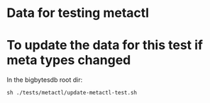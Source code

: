 # Data for testing metactl


# To update the data for this test if meta types changed

In the bigbytesdb root dir:

```
sh ./tests/metactl/update-metactl-test.sh
```
